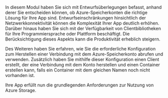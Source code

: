 In diesem Modul haben Sie sich mit Entwurfsüberlegungen befasst, anhand derer Sie entscheiden können, ob Azure-Speicherkonten die richtige Lösung für Ihre App sind. Entwurfseinschränkungen hinsichtlich der Netzwerkkonnektivität können die Komplexität Ihrer App deutlich erhöhen. Darüber hinaus haben Sie sich mit der Verfügbarkeit von Clientbibliotheken für Ihre Programmiersprache oder Plattform beschäftigt. Die Berücksichtigung dieses Aspekts kann die Produktivität erheblich steigern.

Des Weiteren haben Sie erfahren, wie Sie die erforderliche Konfiguration zum Herstellen einer Verbindung mit dem Azure-Speicherkonto abrufen und verwenden. Zusätzlich haben Sie mithilfe dieser Konfiguration einen Client erstellt, der eine Verbindung mit dem Konto herstellen und einen Container erstellen kann, falls ein Container mit dem gleichen Namen noch nicht vorhanden ist.

Ihre App erfüllt nun die grundlegenden Anforderungen zur Nutzung von Azure Storage.
